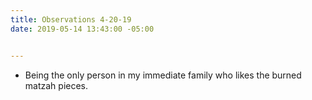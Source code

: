 ```yaml
---
title: Observations 4-20-19
date: 2019-05-14 13:43:00 -05:00


---
```


- Being the only person in my immediate family who likes the burned matzah pieces.